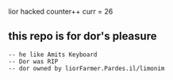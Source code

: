 lior hacked counter++
curr = 26

## this repo is for dor's pleasure
    -- he like Amits Keyboard
    -- Dor was RIP
    -- dor owned by liorFarmer.Pardes.il/limonim
    